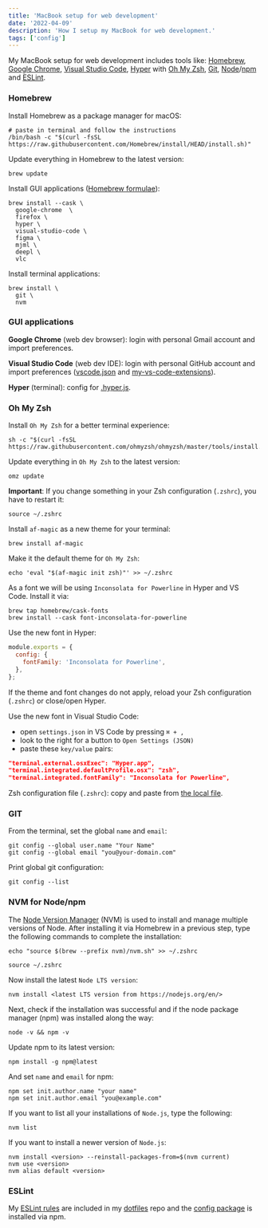```yaml
---
title: 'MacBook setup for web development'
date: '2022-04-09'
description: 'How I setup my MacBook for web development.'
tags: ['config']
---
```


My MacBook setup for web development includes tools like: [Homebrew](https://brew.sh), [Google Chrome](https://www.google.com/chrome), [Visual Studio Code](https://code.visualstudio.com), [Hyper](https://hyper.is) with [Oh My Zsh](https://ohmyz.sh), [Git](https://git-scm.com), [Node](https://nodejs.org)/[npm](https://www.npmjs.com) and [ESLint](https://eslint.org).

### Homebrew

Install Homebrew as a package manager for macOS:

```shell
# paste in terminal and follow the instructions
/bin/bash -c "$(curl -fsSL https://raw.githubusercontent.com/Homebrew/install/HEAD/install.sh)"
```

Update everything in Homebrew to the latest version:

```shell
brew update
```

Install GUI applications ([Homebrew formulae](https://formulae.brew.sh)):

```shell
brew install --cask \
  google-chrome  \
  firefox \
  hyper \
  visual-studio-code \
  figma \
  mjml \
  deepl \
  vlc
```

Install terminal applications:

```shell
brew install \
  git \
  nvm
```

### GUI applications

**Google Chrome** (web dev browser): login with personal Gmail account and import preferences.

**Visual Studio Code** (web dev IDE): login with personal GitHub account and import preferences ([vscode.json](https://github.com/eneax/dotfiles/blob/main/vscode.json) and [my-vs-code-extensions](https://github.com/eneax/dotfiles/blob/main/my-vs-code-extensions.md)).

**Hyper** (terminal): config for [.hyper.js](https://github.com/eneax/dotfiles/blob/main/.hyper.js).

### Oh My Zsh

Install `Oh My Zsh` for a better terminal experience:

```shell
sh -c "$(curl -fsSL https://raw.githubusercontent.com/ohmyzsh/ohmyzsh/master/tools/install.sh)"
```

Update everything in `Oh My Zsh` to the latest version:

```shell
omz update
```

**Important**: If you change something in your Zsh configuration (`.zshrc`), you have to restart it:

```shell
source ~/.zshrc
```

Install `af-magic` as a new theme for your terminal:

```shell
brew install af-magic
```

Make it the default theme for `Oh My Zsh`:

```shell
echo 'eval "$(af-magic init zsh)"' >> ~/.zshrc
```

As a font we will be using `Inconsolata for Powerline` in Hyper and VS Code. Install it via:

```shell
brew tap homebrew/cask-fonts
brew install --cask font-inconsolata-for-powerline
```

Use the new font in Hyper:

```js
module.exports = {
  config: {
    fontFamily: 'Inconsolata for Powerline',
  },
};
```

If the theme and font changes do not apply, reload your Zsh configuration (`.zshrc`) or close/open Hyper.

Use the new font in Visual Studio Code:

- open `settings.json` in VS Code by pressing `⌘ + ,`
- look to the right for a button to `Open Settings (JSON)`
- paste these `key/value` pairs:

```json
"terminal.external.osxExec": "Hyper.app",
"terminal.integrated.defaultProfile.osx": "zsh",
"terminal.integrated.fontFamily": "Inconsolata for Powerline",
```

Zsh configuration file (`.zshrc`): copy and paste from [the local file](https://github.com/eneax/dotfiles/blob/main/.zshrc).

### GIT

From the terminal, set the global `name` and `email`:

```shell
git config --global user.name "Your Name"
git config --global email "you@your-domain.com"
```

Print global git configuration:

```shell
git config --list
```

### NVM for Node/npm

The [Node Version Manager](https://github.com/nvm-sh/nvm) (NVM) is used to install and manage multiple versions of Node. After installing it via Homebrew in a previous step, type the following commands to complete the installation:

```shell
echo "source $(brew --prefix nvm)/nvm.sh" >> ~/.zshrc

source ~/.zshrc
```

Now install the latest `Node LTS version`:

```shell
nvm install <latest LTS version from https://nodejs.org/en/>
```

Next, check if the installation was successful and if the node package manager (npm) was installed along the way:

```shell
node -v && npm -v
```

Update npm to its latest version:

```shell
npm install -g npm@latest
```

And set `name` and `email` for npm:

```shell
npm set init.author.name "your name"
npm set init.author.email "you@example.com"
```

If you want to list all your installations of `Node.js`, type the following:

```shell
nvm list
```

If you want to install a newer version of `Node.js`:

```shell
nvm install <version> --reinstall-packages-from=$(nvm current)
nvm use <version>
nvm alias default <version>
```

### ESLint

My [ESLint rules](https://github.com/eneax/dotfiles/blob/main/.eslintrc) are included in my [dotfiles](https://github.com/eneax/dotfiles) repo and the [config package](https://github.com/eneax/eslint-config-eneax) is installed via npm.
